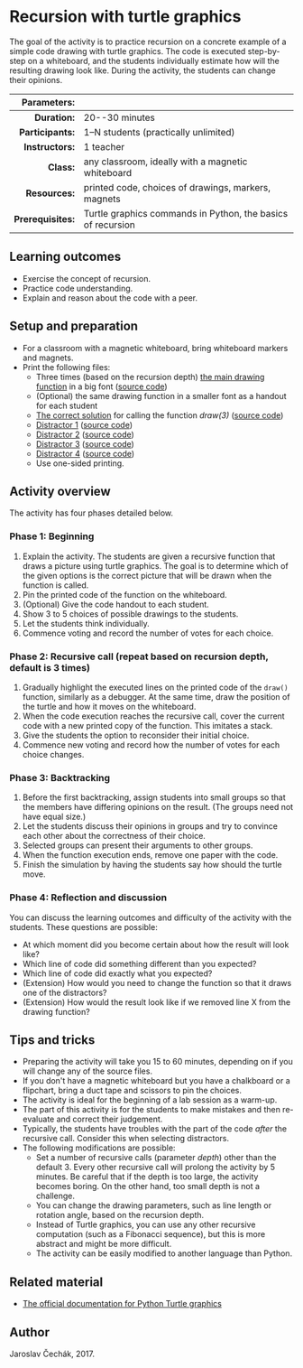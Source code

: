 # Recursion with turtle graphics

The goal of the activity is to practice recursion on a concrete example of a simple code drawing with turtle graphics. The code is executed step-by-step on a whiteboard, and the students individually estimate how will the resulting drawing look like. During the activity, the students can change their opinions.

| Parameters:        |                                      |
| -----------------: | :----------------------------------- |
| **Duration:**      | 20--30 minutes                       |
| **Participants:**  | 1–N students (practically unlimited) |
| **Instructors:**   | 1 teacher                            |
| **Class:**         | any classroom, ideally with a magnetic whiteboard           |
| **Resources:**     | printed code, choices of drawings, markers, magnets         |
| **Prerequisites:** | Turtle graphics commands in Python, the basics of recursion |

## Learning outcomes

* Exercise the concept of recursion.
* Practice code understanding.
* Explain and reason about the code with a peer.

## Setup and preparation

* For a classroom with a magnetic whiteboard, bring whiteboard markers and magnets.
* Print the following files:
  * Three times \(based on the recursion depth\) [the main drawing function](print/main_function.pdf) in a big font \([source code](code/main_function.py)\)
  * (Optional) the same drawing function in a smaller font as a handout for each student
  * [The correct solution](print/tree_correct.pdf) for calling the function _draw\(3\)_ \([source code](code/tree_correct.py)\)
  * [Distractor 1](print/tree_distractor_1.pdf) \([source code](code/tree_distractor_1.py)\)
  * [Distractor 2](print/tree_distractor_2.pdf) \([source code](code/tree_distractor_2.py)\)
  * [Distractor 3](print/tree_distractor_3.pdf) \([source code](code/tree_distractor_3.py)\)
  * [Distractor 4](print/tree_distractor_4.pdf) \([source code](code/tree_distractor_4.py)\)
  * Use one-sided printing.

## Activity overview

The activity has four phases detailed below.

### Phase 1: Beginning

1. Explain the activity. The students are given a recursive function that draws a picture using turtle graphics. The goal is to determine which of the given options is the correct picture that will be drawn when the function is called.
2. Pin the printed code of the function on the whiteboard.
3. (Optional) Give the code handout to each student.
4. Show 3 to 5 choices of possible drawings to the students.
5. Let the students think individually.
6. Commence voting and record the number of votes for each choice.

### Phase 2: Recursive call \(repeat based on recursion depth, default is 3 times\)

1. Gradually highlight the executed lines on the printed code of the `draw()` function, similarly as a debugger. At the same time, draw the position of the turtle and how it moves on the whiteboard.
2. When the code execution reaches the recursive call, cover the current code with a new printed copy of the function. This imitates a stack.
3. Give the students the option to reconsider their initial choice.
4. Commence new voting and record how the number of votes for each choice changes.

### Phase 3: Backtracking

1. Before the first backtracking, assign students into small groups so that the members have differing opinions on the result. (The groups need not have equal size.)
2. Let the students discuss their opinions in groups and try to convince each other about the correctness of their choice.
3. Selected groups can present their arguments to other groups.
4. When the function execution ends, remove one paper with the code.
5. Finish the simulation by having the students say how should the turtle move.

### Phase 4: Reflection and discussion

You can discuss the learning outcomes and difficulty of the activity with the students. These questions are possible:

* At which moment did you become certain about how the result will look like?
* Which line of code did something different than you expected?
* Which line of code did exactly what you expected?
* (Extension) How would you need to change the function so that it draws one of the distractors?
* (Extension) How would the result look like if we removed line X from the drawing function?

## Tips and tricks

* Preparing the activity will take you 15 to 60 minutes, depending on if you will change any of the source files.
* If you don't have a magnetic whiteboard but you have a chalkboard or a flipchart, bring a duct tape and scissors to pin the choices.
* The activity is ideal for the beginning of a lab session as a warm-up.
* The part of this activity is for the students to make mistakes and then re-evaluate and correct their judgement.
* Typically, the students have troubles with the part of the code *after* the recursive call. Consider this when selecting distractors.
* The following modifications are possible:
  * Set a number of recursive calls (parameter _depth_) other than the default 3. Every other recursive call will prolong the activity by 5 minutes. Be careful that if the depth is too large, the activity becomes boring. On the other hand, too small depth is not a challenge.
  * You can change the drawing parameters, such as line length or rotation angle, based on the recursion depth.
  * Instead of Turtle graphics, you can use any other recursive computation (such as a Fibonacci sequence), but this is more abstract and might be more difficult.
  * The activity can be easily modified to another language than Python.

## Related material

* [The official documentation for Python Turtle graphics](https://docs.python.org/3/library/turtle.html)

## Author

Jaroslav Čechák, 2017.
